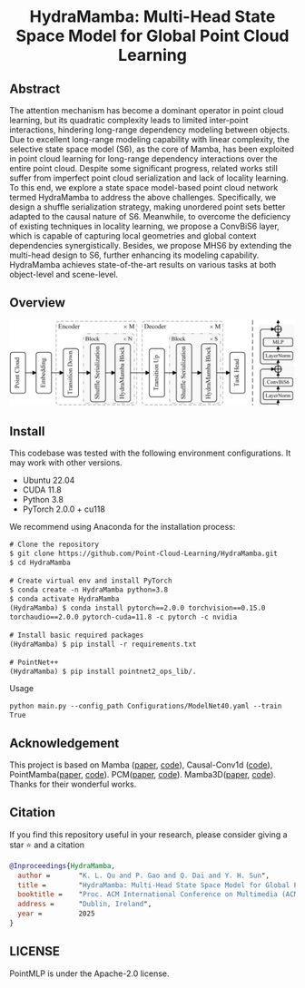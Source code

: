 <div align="center">

# HydraMamba: Multi-Head State Space Model for Global Point Cloud Learning

</div>

## Abstract
The attention mechanism has become a dominant operator in point cloud learning, but its quadratic complexity leads to limited inter-point interactions, hindering long-range dependency modeling between objects. Due to excellent long-range modeling capability with linear complexity, the selective state space model (S6), as the core of Mamba, has been exploited in point cloud learning for long-range dependency interactions over the entire point cloud. Despite some significant progress, related works still suffer from imperfect point cloud serialization and lack of locality learning. To this end, we explore a state space model-based point cloud network termed HydraMamba to address the above challenges. Specifically, we design a shuffle serialization strategy, making unordered point sets better adapted to the causal nature of S6. Meanwhile, to overcome the deficiency of existing techniques in locality learning, we propose a ConvBiS6 layer, which is capable of capturing local geometries and global context dependencies synergistically. Besides, we propose MHS6 by extending the multi-head design to S6, further enhancing its modeling capability. HydraMamba achieves state-of-the-art results on various tasks at both object-level and scene-level.

## Overview

<div align="center">

<img src="./Assets/Pipeline.png"/>

</div>

## Install

This codebase was tested with the following environment configurations. It may work with other versions.
- Ubuntu 22.04
- CUDA 11.8
- Python 3.8
- PyTorch 2.0.0 + cu118

We recommend using Anaconda for the installation process:
```shell 
# Clone the repository
$ git clone https://github.com/Point-Cloud-Learning/HydraMamba.git
$ cd HydraMamba

# Create virtual env and install PyTorch
$ conda create -n HydraMamba python=3.8
$ conda activate HydraMamba
(HydraMamba) $ conda install pytorch==2.0.0 torchvision==0.15.0 torchaudio==2.0.0 pytorch-cuda=11.8 -c pytorch -c nvidia

# Install basic required packages
(HydraMamba) $ pip install -r requirements.txt

# PointNet++
(HydraMamba) $ pip install pointnet2_ops_lib/.
```

Usage
```shell
python main.py --config_path Configurations/ModelNet40.yaml --train True
```

## Acknowledgement

This project is based on Mamba ([paper](https://arxiv.org/abs/2312.00752), [code](https://github.com/state-spaces/mamba)), 
Causal-Conv1d ([code](https://github.com/Dao-AILab/causal-conv1d)), 
PointMamba([paper](https://arxiv.org/abs/2402.10739), [code](https://github.com/LMD0311/PointMamba)). 
PCM([paper](https://arxiv.org/abs/2403.00762), [code](https://github.com/SkyworkAI/PointCloudMamba)).
Mamba3D([paper](https://arxiv.org/abs/2404.14966), [code](https://github.com/xhanxu/Mamba3D)). 
Thanks for their wonderful works.

## Citation

If you find this repository useful in your research, please consider giving a star ⭐ and a citation
```BibTeX
@Inproceedings{HydraMamba,
  author =       "K. L. Qu and P. Gao and Q. Dai and Y. H. Sun",
  title =        "HydraMamba: Multi-Head State Space Model for Global Point Cloud Learning",
  booktitle =    "Proc. ACM International Conference on Multimedia (ACM MM)",
  address =      "Dublin, Ireland",
  year =         2025
}
```

## LICENSE

PointMLP is under the Apache-2.0 license. 

